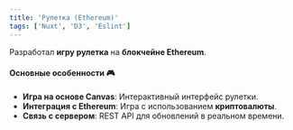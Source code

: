 ```yaml
---
title: 'Рулетка (Ethereum)'
tags: ['Nuxt', 'D3', 'Eslint']
---
```


Разработал **игру рулетка** на **блокчейне Ethereum**.

#### Основные особенности 🎮
- **Игра на основе Canvas**: Интерактивный интерфейс рулетки.
- **Интеграция с Ethereum**: Игра с использованием **криптовалюты**.
- **Связь с сервером**: REST API для обновлений в реальном времени.
